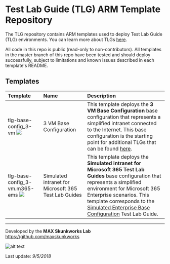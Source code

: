 # Test Lab Guide (TLG) ARM Template Repository

The TLG repository contains ARM templates used to deploy Test Lab Guide (TLG) environments. You can learn more about TLGs [here](http://aka.ms/catlgs).

All code in this repo is public (read-only to non-contributors). All templates in the master branch of this repo have been tested and should deploy successfully, subject to limitations and known issues described in each template's README.

## Templates

| Template                     | Name                                                    | Description
| :-------------------         | :-------------------                                    | :-------------------
| tlg-base-config_3-vm [<img src="http://azuredeploy.net/deploybutton.png">](https://portal.azure.com/#create/Microsoft.Template/uri/https%3A%2F%2Fraw.githubusercontent.com%2Fmaxskunkworks%2Ftlg%2Fmaster%2Ftlg-base-config_3-vm%2Fazuredeploy.json)        | 3 VM Base Configuration | This template deploys the **3 VM Base Configuration** base configuration that represents a simplified intranet connected to the Internet. This base configuration is the starting point for additional TLGs that can be found [here](http://aka.ms/catlgs).
| tlg-base-config_3-vm.m365-ems [<img src="http://azuredeploy.net/deploybutton.png">](https://portal.azure.com/#create/Microsoft.Template/uri/https%3A%2F%2Fraw.githubusercontent.com%2Fmaxskunkworks%2Ftlg%2Fmaster%2Ftlg-base-config_3-vm.m365-ems%2Fazuredeploy.json) | Simulated intranet for Microsoft 365 Test Lab Guides | This template deploys the **Simulated intranet for Microsoft 365 Test Lab Guides** base configuration that represents a simplified environment for Microsoft 365 Enterprise scenarios. This template corresponds to the [Simulated Enterprise Base Configuration](https://docs.microsoft.com/en-us/microsoft-365/enterprise/simulated-ent-base-configuration-microsoft-365-enterprise) Test Lab Guide.

___
Developed by the **MAX Skunkworks Lab**
https://github.com/maxskunkworks

![alt text](https://github.com/oualabadmins/lab_deploy/blob/master/common/images/maxskunkworkslogo-small.jpg "MAX Skunkworks")

Last update: _9/5/2018_

